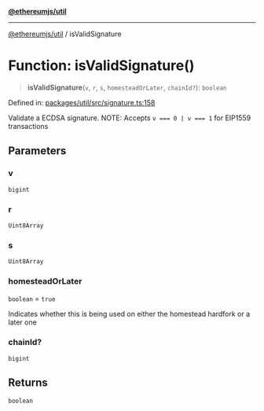 [**@ethereumjs/util**](../README.md)

***

[@ethereumjs/util](../README.md) / isValidSignature

# Function: isValidSignature()

> **isValidSignature**(`v`, `r`, `s`, `homesteadOrLater`, `chainId?`): `boolean`

Defined in: [packages/util/src/signature.ts:158](https://github.com/ethereumjs/ethereumjs-monorepo/blob/master/packages/util/src/signature.ts#L158)

Validate a ECDSA signature.
NOTE: Accepts `v === 0 | v === 1` for EIP1559 transactions

## Parameters

### v

`bigint`

### r

`Uint8Array`

### s

`Uint8Array`

### homesteadOrLater

`boolean` = `true`

Indicates whether this is being used on either the homestead hardfork or a later one

### chainId?

`bigint`

## Returns

`boolean`
